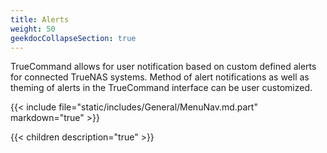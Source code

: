 ```yaml
---
title: Alerts
weight: 50
geekdocCollapseSection: true
---
```


TrueCommand allows for user notification based on custom defined alerts for connected TrueNAS systems.
Method of alert notifications as well as theming of alerts in the TrueCommand interface can be user customized.

{{< include file="static/includes/General/MenuNav.md.part" markdown="true" >}}

{{< children description="true" >}}
